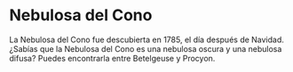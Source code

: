 # Nebulosa del Cono

La Nebulosa del Cono fue descubierta en 1785, el día después de Navidad. ¿Sabías
que la Nebulosa del Cono es una nebulosa oscura y una nebulosa difusa? Puedes
encontrarla entre Betelgeuse y Procyon.

